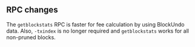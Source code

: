 RPC changes
-----------
The `getblockstats` RPC is faster for fee calculation by using BlockUndo data. Also, `-txindex` is no longer required and `getblockstats` works for all non-pruned blocks.